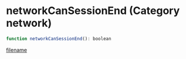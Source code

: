 # networkCanSessionEnd (Category network)

```js
function networkCanSessionEnd(): boolean
```

[filename](networkCanSessionEnd_m.md ':include')